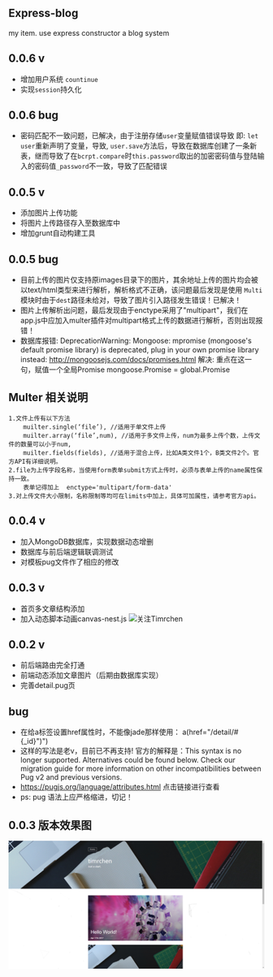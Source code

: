 ## Express-blog
my item. use express constructor a blog system

## 0.0.6 v
*   增加用户系统 `countinue`
*   实现`session`持久化

## 0.0.6 bug
*   密码匹配不一致问题，已解决，由于注册存储`user`变量赋值错误导致 即: `let user`重新声明了变量，导致, `user.save`方法后，导致在数据库创建了一条新表，继而导致了在`bcrpt.compare`时`this.password`取出的加密密码值与登陆输入的密码值`_password`不一致，导致了匹配错误

## 0.0.5 v
*   添加图片上传功能
*   将图片上传路径存入至数据库中
*   增加grunt自动构建工具

## 0.0.5 bug 
*   目前上传的图片仅支持原images目录下的图片，其余地址上传的图片均会被以text/html类型来进行解析，解析格式不正确，该问题最后发现是使用 `Multi` 模块时由于`dest`路径未给对，导致了图片引入路径发生错误！已解决！
*   图片上传解析出问题，最后发现由于enctype采用了"multipart"，我们在app.js中应加入multer插件对multipart格式上传的数据进行解析，否则出现报错！
*   数据库报错: DeprecationWarning: Mongoose: mpromise (mongoose's default promise library) is deprecated, plug in your own promise library instead: http://mongoosejs.com/docs/promises.html 解决: 重点在这一句，赋值一个全局Promise
mongoose.Promise = global.Promise


## Multer 相关说明
    1.文件上传有以下方法
        muilter.single(‘file’), //适用于单文件上传
        muilter.array(‘file’,num), //适用于多文件上传，num为最多上传个数，上传文件的数量可以小于num,
        muilter.fields(fields), //适用于混合上传，比如A类文件1个，B类文件2个。官方API有详细说明。
    2.file为上传字段名称，当使用form表单submit方式上传时，必须与表单上传的name属性保持一致。
        表单记得加上  enctype='multipart/form-data'
    3.对上传文件大小限制，名称限制等均可在limits中加上，具体可加属性，请参考官方api。

## 0.0.4 v
*   加入MongoDB数据库，实现数据动态增删
*   数据库与前后端逻辑联调测试
*   对模板pug文件作了相应的修改

## 0.0.3 v
*   首页多文章结构添加
*   加入动态脚本动画canvas-nest.js
![关注Timrchen](https://github.com/TimRChen/photoRepo/blob/master/2017_01.gif)


## 0.0.2 v
*   前后端路由完全打通
*   前端动态添加文章图片（后期由数据库实现）
*   完善detail.pug页

## bug
*   在给a标签设置href属性时，不能像jade那样使用： a(href="/detail/#{_id}")")
*   这样的写法是老v，目前已不再支持! 官方的解释是：This syntax is no longer supported. Alternatives could be found below. Check our migration guide for more information on other incompatibilities between Pug v2 and previous versions.
*   https://pugjs.org/language/attributes.html 点击链接进行查看
*   ps: pug 语法上应严格缩进，切记！


## 0.0.3 版本效果图

![关注Timrchen](https://raw.githubusercontent.com/TimRChen/photoRepo/master/20170417134315.png)
